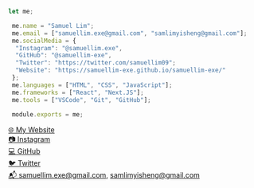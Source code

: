 ```js
let me;

 me.name = "Samuel Lim";
 me.email = ["samuellim.exe@gmail.com", "samlimyisheng@gmail.com"];
 me.socialMedia = {
  "Instagram": "@samuellim.exe",
  "GitHub": "@samuellim-exe",
  "Twitter": "https://twitter.com/samuellim09";
  "Website": "https://samuellim-exe.github.io/samuellim-exe/"
 };
 me.languages = ["HTML", "CSS", "JavaScript"];
 me.frameworks = ["React", "Next.JS"];
 me.tools = ["VSCode", "Git", "GitHub"];
 
 module.exports = me;
```
[🌐 My Website](https://samuellim-exe.github.io/samuellim-exe/)  
[📷 Instagram](https://instagram.com/samuelllim.exe)  
[💻 GitHub](https://github.com/samuellim-exe)  
[🐦 Twitter](https://twitter.com/samuellim09)  
[📬 samuellim.exe@gmail.com](mailto:samuellim.exe@gmail.com), 
[samlimyisheng@gmail.com](mailto:samlimyisheng@gmail.com)
